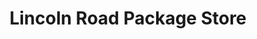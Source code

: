 ---
title: "Lincoln Road Package Store"
url: /hattiesburg/lincoln-road-package-store/
shop: Spirituosen
---